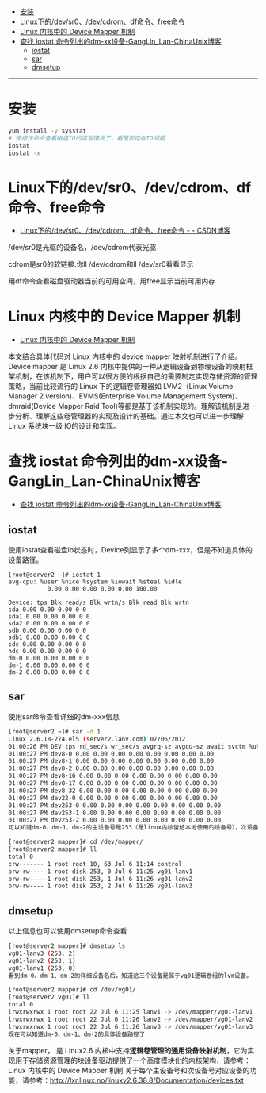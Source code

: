 
<!-- @import "[TOC]" {cmd="toc" depthFrom=1 depthTo=6 orderedList=false} -->
<!-- code_chunk_output -->

* [安装](#安装)
* [Linux下的/dev/sr0、/dev/cdrom、df命令、free命令](#linux下的devsr0-devcdrom-df命令-free命令)
* [Linux 内核中的 Device Mapper 机制](#linux-内核中的-device-mapper-机制)
* [查找 iostat 命令列出的dm-xx设备-GangLin_Lan-ChinaUnix博客](#查找-iostat-命令列出的dm-xx设备-ganglin_lan-chinaunix博客)
	* [iostat](#iostat)
	* [sar](#sar)
	* [dmsetup](#dmsetup)

<!-- /code_chunk_output -->
---

# 安装

```sh
yum install -y sysstat
# 使用该命令查看磁盘IO的读写情况了，看是否存在IO问题
iostat
iostat -x
```

# Linux下的/dev/sr0、/dev/cdrom、df命令、free命令

* [Linux下的/dev/sr0、/dev/cdrom、df命令、free命令 - - CSDN博客 ](http://blog.csdn.net/u012110719/article/details/42263729)

/dev/sr0是光驱的设备名，/dev/cdrom代表光驱

cdrom是sr0的软链接.你ll /dev/cdrom和ll /dev/sr0看看显示

用df命令查看磁盘驱动器当前的可用空间，用free显示当前可用内存

# Linux 内核中的 Device Mapper 机制

* [Linux 内核中的 Device Mapper 机制 ](https://www.ibm.com/developerworks/cn/linux/l-devmapper/)

本文结合具体代码对 Linux 内核中的 device mapper 映射机制进行了介绍。Device mapper 是 Linux 2.6 内核中提供的一种从逻辑设备到物理设备的映射框架机制，在该机制下，用户可以很方便的根据自己的需要制定实现存储资源的管理策略，当前比较流行的 Linux 下的逻辑卷管理器如 LVM2（Linux Volume Manager 2 version)、EVMS(Enterprise Volume Management System)、dmraid(Device Mapper Raid Tool)等都是基于该机制实现的。理解该机制是进一步分析、理解这些卷管理器的实现及设计的基础。通过本文也可以进一步理解 Linux 系统块一级 IO的设计和实现。

# 查找 iostat 命令列出的dm-xx设备-GangLin_Lan-ChinaUnix博客

* [查找 iostat 命令列出的dm-xx设备-GangLin_Lan-ChinaUnix博客 ](http://blog.chinaunix.net/uid-26230811-id-3265484.html)


## iostat

使用iostat查看磁盘io状态时，Device列显示了多个dm-xxx，但是不知道具体的设备路径。

```
[root@server2 ~]# iostat 1
avg-cpu: %user %nice %system %iowait %steal %idle
           0.00 0.00 0.00 0.00 0.00 100.00

Device: tps Blk_read/s Blk_wrtn/s Blk_read Blk_wrtn
sda 0.00 0.00 0.00 0 0
sda1 0.00 0.00 0.00 0 0
sda2 0.00 0.00 0.00 0 0
sdb 0.00 0.00 0.00 0 0
sdb1 0.00 0.00 0.00 0 0
sdc 0.00 0.00 0.00 0 0
hdc 0.00 0.00 0.00 0 0
dm-0 0.00 0.00 0.00 0 0
dm-1 0.00 0.00 0.00 0 0
dm-2 0.00 0.00 0.00 0 0
```

## sar

使用sar命令查看详细的dm-xxx信息

```sh
[root@server2 ~]# sar -d 1
Linux 2.6.18-274.el5 (server2.lanv.com) 07/06/2012
01:00:26 PM DEV tps rd_sec/s wr_sec/s avgrq-sz avgqu-sz await svctm %util
01:00:27 PM dev8-0 0.00 0.00 0.00 0.00 0.00 0.00 0.00 0.00
01:00:27 PM dev8-1 0.00 0.00 0.00 0.00 0.00 0.00 0.00 0.00
01:00:27 PM dev8-2 0.00 0.00 0.00 0.00 0.00 0.00 0.00 0.00
01:00:27 PM dev8-16 0.00 0.00 0.00 0.00 0.00 0.00 0.00 0.00
01:00:27 PM dev8-17 0.00 0.00 0.00 0.00 0.00 0.00 0.00 0.00
01:00:27 PM dev8-32 0.00 0.00 0.00 0.00 0.00 0.00 0.00 0.00
01:00:27 PM dev22-0 0.00 0.00 0.00 0.00 0.00 0.00 0.00 0.00
01:00:27 PM dev253-0 0.00 0.00 0.00 0.00 0.00 0.00 0.00 0.00
01:00:27 PM dev253-1 0.00 0.00 0.00 0.00 0.00 0.00 0.00 0.00
01:00:27 PM dev253-2 0.00 0.00 0.00 0.00 0.00 0.00 0.00 0.00
可以知道dm-0、dm-1、dm-2的主设备号是253（是linux内核留给本地使用的设备号），次设备号分别是0、1、2，这类设备在/dev/mapper中

[root@server2 mapper]# cd /dev/mapper/
[root@server2 mapper]# ll
total 0
crw------- 1 root root 10, 63 Jul 6 11:14 control
brw-rw---- 1 root disk 253, 0 Jul 6 11:25 vg01-lanv1
brw-rw---- 1 root disk 253, 1 Jul 6 11:26 vg01-lanv2
brw-rw---- 1 root disk 253, 2 Jul 6 11:26 vg01-lanv3
```

## dmsetup

以上信息也可以使用dmsetup命令查看

```sh
[root@server2 mapper]# dmsetup ls
vg01-lanv3 (253, 2)
vg01-lanv2 (253, 1)
vg01-lanv1 (253, 0)
看到dm-0、dm-1、dm-2的详细设备名后，知道这三个设备是属于vg01逻辑卷组的lvm设备。

[root@server2 mapper]# cd /dev/vg01/
[root@server2 vg01]# ll
total 0
lrwxrwxrwx 1 root root 22 Jul 6 11:25 lanv1 -> /dev/mapper/vg01-lanv1
lrwxrwxrwx 1 root root 22 Jul 6 11:26 lanv2 -> /dev/mapper/vg01-lanv2
lrwxrwxrwx 1 root root 22 Jul 6 11:26 lanv3 -> /dev/mapper/vg01-lanv3
现在可以知道dm-0、dm-1、dm-2的具体设备路径了
```
 
关于mapper， 是 Linux2.6 内核中支持**逻辑卷管理的通用设备映射机制**，它为实现用于存储资源管理的块设备驱动提供了一个高度模块化的内核架构，请参考：Linux 内核中的 Device Mapper 机制
关于每个主设备号和次设备号对应设备的功能，请参考：http://lxr.linux.no/linuxv2.6.38.8/Documentation/devices.txt